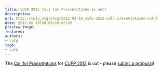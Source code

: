 ```yaml
---
title: CUFP 2012 Call for Presentations is out!
description:
url: http://cufp.org/blog/2012-02-19_cufp-2012-call-presentations-out.html
date: 2012-02-19T00:00:00-00:00
preview_image:
featured:
authors:
- cufp
tags:
- cufp
---
```




<p>The <a href="http://cufp.org/2012/call-presentations.html">Call for Presentations</a> for <a href="http://cufp.org/2012/">CUFP
2012</a> is out - please <a href="http://cufp.org/2012/call-presentations.html">submit a
proposal</a>!</p>

